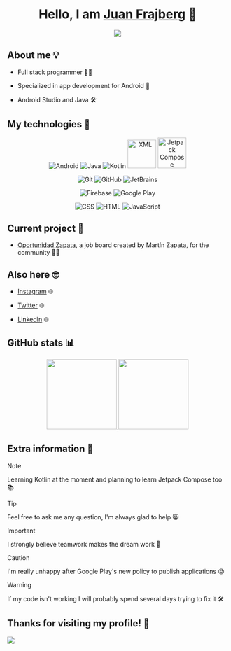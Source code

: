 <div align="center">
<h1 align="center">Hello, I am <a href="https://github.com/juanfrajberg">Juan Frajberg</a> 👋</h1>
<img src="https://github.com/juanfrajberg/juanfrajberg/assets/76226647/6e1da43c-ba54-46d1-8717-ecfe273e1703](https://github.com/juanfrajberg/juanfrajberg/assets/76226647/9ad51226-38b7-4aec-9bac-7876509de400)"></img>
  
</div>

## About me 💡
- <p>Full stack programmer 👨‍💻</p>
- <p>Specialized in app development for Android 📱</p>
- <p>Android Studio and Java 🛠️</p>

## My technologies 🧠
<p align="center">
  <img src="https://www.vectorlogo.zone/logos/android/android-icon.svg" alt="Android"/>
  <img src="https://www.vectorlogo.zone/logos/java/java-icon.svg" alt="Java"/> 
  <img src="https://www.vectorlogo.zone/logos/kotlinlang/kotlinlang-icon.svg" alt="Kotlin"/>
  <img src="https://www.svgrepo.com/show/31053/xml.svg" width="65" height="65" alt="XML"/>
  <img src="https://3.bp.blogspot.com/-VVp3WvJvl84/X0Vu6EjYqDI/AAAAAAAAPjU/ZOMKiUlgfg8ok8DY8Hc-ocOvGdB0z86AgCLcBGAsYHQ/s1600/jetpack%2Bcompose%2Bicon_RGB.png" width="65" height="70" alt="Jetpack Compose"/>
</p>

<p align="center">
  <img src="https://www.vectorlogo.zone/logos/git-scm/git-scm-icon.svg" alt="Git"/>
  <img src="https://www.vectorlogo.zone/logos/github/github-icon.svg" alt="GitHub"/>
  <img src="https://www.vectorlogo.zone/logos/jetbrains/jetbrains-icon.svg" alt="JetBrains"/>
</p>

<p align="center">
  <img src="https://www.vectorlogo.zone/logos/firebase/firebase-icon.svg" alt="Firebase"/>
  <img src="https://www.vectorlogo.zone/logos/google_play/google_play-icon.svg" alt="Google Play"/>
</p>

<p align="center">
  <img src="https://www.vectorlogo.zone/logos/w3_css/w3_css-icon.svg" alt="CSS"/>
  <img src="https://www.vectorlogo.zone/logos/w3_html5/w3_html5-icon.svg" alt="HTML"/>
  <img src="https://www.vectorlogo.zone/logos/javascript/javascript-icon.svg" alt="JavaScript"/>
</p>

## Current project 🤩
- <p><a href="https://github.com/juanfrajberg/OportunidadZapata">Oportunidad Zapata</a>, a job board created by Martín Zapata, for the community 💼🤝</p>

## Also here 🤓
- <p><a href="https://instagram.com/juanfrajberg">Instagram</a> 🌐</p>
- <p><a href="https://twitter.com/juanfrajberg">Twitter</a> 🌐</p>
- <p><a href="nkedin.com/in/juanmanuelfrajberg/">LinkedIn</a> 🌐</p>

## GitHub stats 📊
<p align="center">
<a href="https://github.com/JuanFrajberg">
  <img height="160em" src="https://github-readme-stats-eight-theta.vercel.app/api?username=JuanFrajberg&show_icons=true&theme=prussian&include_all_commits=true&count_private=true"/>
  <img height="160em" src="https://github-readme-stats-eight-theta.vercel.app/api/top-langs/?username=JuanFrajberg&layout=compact&langs_count=8&theme=prussian"/>
</a>
</p>

## Extra information 🤪

>[!NOTE]
> Learning Kotlin at the moment and planning to learn Jetpack Compose too 📚

>[!TIP]
> Feel free to ask me any question, I'm always glad to help 😸

>[!IMPORTANT]
> I strongly believe teamwork makes the dream work 🚀

>[!CAUTION]
> I'm really unhappy after Google Play's new policy to publish applications 😠

>[!WARNING]
> If my code isn't working I will probably spend several days trying to fix it 🛠

## Thanks for visiting my profile! 🤗
<img src="https://github.com/juanfrajberg/juanfrajberg/assets/76226647/ba3e8709-6bf5-4bfa-8244-4eff512684e9"></img>
